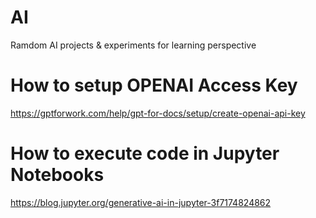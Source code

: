 # AI
Ramdom AI projects &amp; experiments for learning perspective

# How to setup OPENAI Access Key
https://gptforwork.com/help/gpt-for-docs/setup/create-openai-api-key

# How to execute code in Jupyter Notebooks
https://blog.jupyter.org/generative-ai-in-jupyter-3f7174824862
